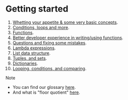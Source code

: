 # Getting started

1. [Whetting your appetite & some very basic concepts](./whetting-your-appetite-and-basic-concepts.md).
2. [Conditions, loops and more](./most-common-statements.md).
3. [Functions](./functions.md).
4. [Better developer experience in writing/using functions](./better-dev-exp.md).
5. [Questions and fixing some mistakes](./questions-fixing-some-mistakes.md).
6. [Lambda expressions](./lambda-expressions.md).
7. [List data structure](./list-data-structure.md).
8. [Tuples, and sets](./tuples-sets.md).
9. [Dictionaries](./dictionaries.md).
10. [Looping, conditions, and comparing](./looping-compraing-and-conditions.md).

> [!NOTE]
>
> - You can find our glossary [here](./glossary.md).
> - And what is "floor quotient" [here](./floor-quotient.md).
